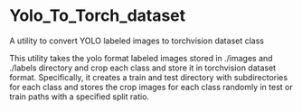 # Yolo_To_Torch_dataset
A utility to convert YOLO labeled images to torchvision dataset class

This utility takes the yolo format labeled images stored in ./images and ./labels directory
and crop each class and store it in torchvision dataset format. Specifically,
it creates a train and test directory with subdirectories for each class and
stores the crop images for each class randomly in test or train paths with a specified split ratio.
